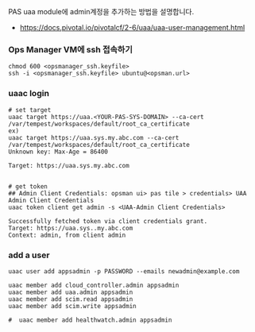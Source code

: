 
PAS uaa module에 admin계정을 추가하는 방법을 설명합니다.
- https://docs.pivotal.io/pivotalcf/2-6/uaa/uaa-user-management.html


### Ops Manager VM에 ssh 접속하기
```
chmod 600 <opsmanager_ssh.keyfile>
ssh -i <opsmanager_ssh.keyfile> ubuntu@<opsman.url>
```

### uaac login
```
# set target
uaac target https://uaa.<YOUR-PAS-SYS-DOMAIN> --ca-cert /var/tempest/workspaces/default/root_ca_certificate
ex)
uaac target https://uaa.sys.my.abc.com --ca-cert /var/tempest/workspaces/default/root_ca_certificate
Unknown key: Max-Age = 86400

Target: https://uaa.sys.my.abc.com


# get token
## Admin Client Credentials: opsman ui> pas tile > credentials> UAA Admin Client Credentials
uaac token client get admin -s <UAA-Admin Client Credentials>

Successfully fetched token via client credentials grant.
Target: https://uaa.sys..my.abc.com
Context: admin, from client admin
```

### add a user

```
uaac user add appsadmin -p PASSWORD --emails newadmin@example.com

uaac member add cloud_controller.admin appsadmin
uaac member add uaa.admin appsadmin
uaac member add scim.read appsadmin
uaac member add scim.write appsadmin

#  uaac member add healthwatch.admin appsadmin
```
